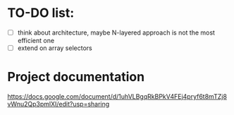 # TO-DO list:
- [ ] think about architecture, maybe N-layered approach is not the most efficient one
- [ ] extend on array selectors

# Project documentation
https://docs.google.com/document/d/1uhVLBgqRkBPkV4FEj4pryf6t8mTZj8vWnu2Qp3pmlXI/edit?usp=sharing
